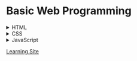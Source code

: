 # Basic Web Programming

<details>
    <summary>
        HTML
    </summary>

- [HTML](https://github.com/BangYunseo/TIL/tree/main/Language/Web/HTML)

</details>

<details>
    <summary>
        CSS
    </summary>
 
- [CSS](https://github.com/BangYunseo/TIL/tree/main/Language/Web/CSS)

</details>

<details>
    <summary>
        JavaScript
    </summary>

- [JavaScript](https://github.com/BangYunseo/TIL/tree/main/Language/Web/JavaScript)

</details>

[Learning Site](https://developer.mozilla.org/ko)
